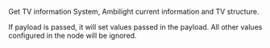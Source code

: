 Get TV information System, Ambilight current information and TV structure.

If payload is passed, it will set values passed in the payload.
All other values configured in the node will be ignored.
